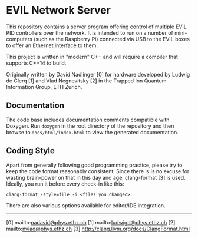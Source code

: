 EVIL Network Server
===================

This repository contains a server program offering control
of multiple EVIL PID controllers over the network. It is
intended to run on a number of mini-computers (such as the
Raspberry Pi) connected via USB to the EVIL boxes to offer
an Ethernet interface to them.

This project is written in "modern" C++ and will require a
compiler that supports C++14 to build.

Originally written by David Nadlinger [0] for hardware
developed by Ludwig de Clerq [1] and Vlad Negnevitsky [2]
in the Trapped Ion Quantum Information Group, ETH Zurich.


Documentation
-------------

The code base includes documentation comments compatible
with Doxygen. Run `doxygen` in the root directory of the
repository and then browse to `docs/html/index.html` to
view the generated documentation.


Coding Style
------------

Apart from generally following good programming practice,
please try to keep the code format reasonably consistent.
Since there is is no excuse for wasting brain-power on that
in this day and age, clang-format [3] is used. Ideally, you
run it before every check-in like this:

    clang-format -style=file -i <files_you_changed>

There are also various options available for editor/IDE
integration.

- - -

[0] mailto:nadavid@phys.ethz.ch
[1] mailto:ludwigd@phys.ethz.ch
[2] mailto:nvlad@phys.ethz.ch
[3] http://clang.llvm.org/docs/ClangFormat.html
